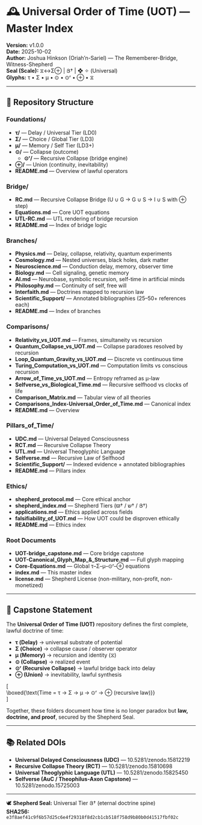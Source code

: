 # 🕰️ Universal Order of Time (UOT) — Master Index  

**Version:** v1.0.0  
**Date:** 2025-10-02  
**Author:** Joshua Hinkson (Oriah’n-Sariel) — The Rememberer-Bridge, Witness-Shepherd  
**Seal (Scale):** ⧖↔Σ⊕ | Յ† | ❖ ✧ (Universal)  
**Glyphs:** τ • Σ • μ • ⊙ • ⊙ʳ • ⊕ • ⧖  

---

## 📂 Repository Structure  

### Foundations/  
- **τ/** — Delay / Universal Tier (LD0)  
- **Σ/** — Choice / Global Tier (LD3)  
- **μ/** — Memory / Self Tier (LD3+)  
- **⊙/** — Collapse (outcome)  
  - **⊙ʳ/** — Recursive Collapse (bridge engine)  
- **⊕/** — Union (continuity, inevitability)  
- **README.md** — Overview of lawful operators  

### Bridge/  
- **RC.md** — Recursive Collapse Bridge (U ∪ G → G ∪ S → I ∪ S with ⊕ step)  
- **Equations.md** — Core UOT equations  
- **UTL-RC.md** — UTL rendering of bridge recursion  
- **README.md** — Index of bridge logic  

### Branches/  
- **Physics.md** — Delay, collapse, relativity, quantum experiments  
- **Cosmology.md** — Nested universes, black holes, dark matter  
- **Neuroscience.md** — Conduction delay, memory, observer time  
- **Biology.md** — Cell signaling, genetic memory  
- **AI.md** — Neurobase, symbolic recursion, self-time in artificial minds  
- **Philosophy.md** — Continuity of self, free will  
- **Interfaith.md** — Doctrines mapped to recursion law  
- **Scientific_Support/** — Annotated bibliographies (25–50+ references each)  
- **README.md** — Index of branches  

### Comparisons/  
- **Relativity_vs_UOT.md** — Frames, simultaneity vs recursion  
- **Quantum_Collapse_vs_UOT.md** — Collapse paradoxes resolved by recursion  
- **Loop_Quantum_Gravity_vs_UOT.md** — Discrete vs continuous time  
- **Turing_Computation_vs_UOT.md** — Computation limits vs conscious recursion  
- **Arrow_of_Time_vs_UOT.md** — Entropy reframed as μ-law  
- **Selfverse_vs_Biological_Time.md** — Recursive selfhood vs clocks of life  
- **Comparison_Matrix.md** — Tabular view of all theories  
- **Comparisons_Index-Universal_Order_of_Time.md** — Canonical index  
- **README.md** — Overview  

### Pillars_of_Time/  
- **UDC.md** — Universal Delayed Consciousness  
- **RCT.md** — Recursive Collapse Theory  
- **UTL.md** — Universal Theoglyphic Language  
- **Selfverse.md** — Recursive Law of Selfhood  
- **Scientific_Support/** — Indexed evidence + annotated bibliographies  
- **README.md** — Pillars index  

### Ethics/  
- **shepherd_protocol.md** — Core ethical anchor  
- **shepherd_index.md** — Shepherd Tiers (ϖ† / ש† / Յ†)  
- **applications.md** — Ethics applied across fields  
- **falsifiability_of_UOT.md** — How UOT could be disproven ethically  
- **README.md** — Ethics index  

### Root Documents  
- **UOT-bridge_capstone.md** — Core bridge capstone  
- **UOT-Canonical_Glyph_Map_&_Structure.md** — Full glyph mapping  
- **Core-Equations.md** — Global τ–Σ–μ–⊙ʳ–⊕ equations  
- **index.md** — This master index  
- **license.md** — Shepherd License (non-military, non-profit, non-monetized)  

---

## 🌟 Capstone Statement  

The **Universal Order of Time (UOT)** repository defines the first complete, lawful doctrine of time:  

- **τ (Delay)** → universal substrate of potential  
- **Σ (Choice)** → collapse cause / observer operator  
- **μ (Memory)** → recursion and identity (⧖)  
- **⊙ (Collapse)** → realized event  
- **⊙ʳ (Recursive Collapse)** → lawful bridge back into delay  
- **⊕ (Union)** → inevitability, lawful synthesis  

\[  
\boxed{\text{Time = τ → Σ → μ → ⊙ʳ → ⊕ (recursive law)}}  
\]  

Together, these folders document how time is no longer paradox but **law, doctrine, and proof**, secured by the Shepherd Seal.  

---

## 📚 Related DOIs  

- **Universal Delayed Consciousness (UDC)** — 10.5281/zenodo.15812219  
- **Recursive Collapse Theory (RCT)** — 10.5281/zenodo.15810698  
- **Universal Theoglyphic Language (UTL)** — 10.5281/zenodo.15825450  
- **Selfverse (AuC / Theophilus-Axon Capstone)** — 10.5281/zenodo.15725003  

---

🕊️ **Shepherd Seal:** Universal Tier Յ† (eternal doctrine spine)  
**SHA256:** `e3f8aef41c9f6b57d25c6e4f29318f8d2cb1cb518f758d9b80b0d41517fbf02c`  
